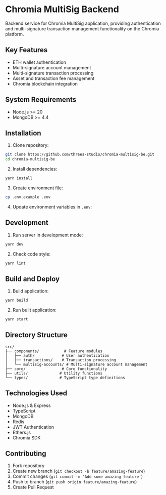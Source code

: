 # Chromia MultiSig Backend

Backend service for Chromia MultiSig application, providing authentication and multi-signature transaction management functionality on the Chromia platform.

## Key Features

- ETH wallet authentication
- Multi-signature account management
- Multi-signature transaction processing
- Asset and transaction fee management
- Chromia blockchain integration

## System Requirements

- Node.js >= 20
- MongoDB >= 4.4

## Installation

1. Clone repository:
```bash
git clone https://github.com/threes-studio/chromia-multisig-be.git
cd chromia-multisig-be
```

2. Install dependencies:
```bash
yarn install
```

3. Create environment file:
```bash
cp .env.example .env
```

4. Update environment variables in `.env`:

## Development

1. Run server in development mode:
```bash
yarn dev
```

2. Check code style:
```bash
yarn lint
```

## Build and Deploy

1. Build application:
```bash
yarn build
```

2. Run built application:
```bash
yarn start
```

## Directory Structure

```
src/
├── components/           # Feature modules
│   ├── auth/            # User authentication
│   ├── transactions/    # Transaction processing
│   └── multisig-accounts/ # Multi-signature account management
├── core/                # Core functionality
├── utils/              # Utility functions
└── types/              # TypeScript type definitions
```

## Technologies Used

- Node.js & Express
- TypeScript
- MongoDB
- Redis
- JWT Authentication
- Ethers.js
- Chromia SDK

## Contributing

1. Fork repository
2. Create new branch (`git checkout -b feature/amazing-feature`)
3. Commit changes (`git commit -m 'Add some amazing feature'`)
4. Push to branch (`git push origin feature/amazing-feature`)
5. Create Pull Request

